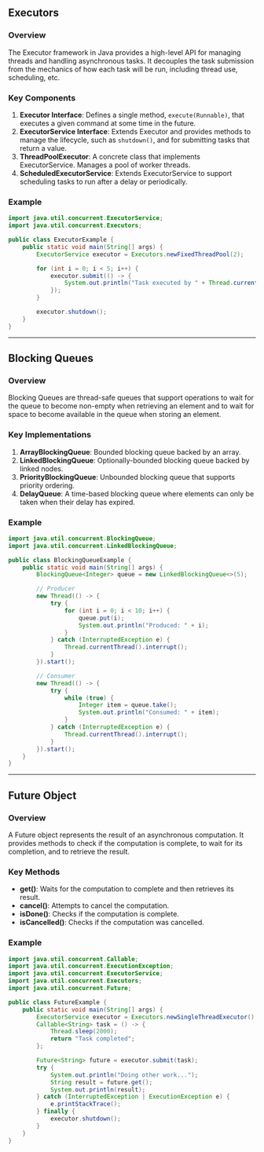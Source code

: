 ## Executors

### Overview
The Executor framework in Java provides a high-level API for managing threads and handling asynchronous tasks. It decouples the task submission from the mechanics of how each task will be run, including thread use, scheduling, etc.

### Key Components
1. **Executor Interface**: Defines a single method, `execute(Runnable)`, that executes a given command at some time in the future.
2. **ExecutorService Interface**: Extends Executor and provides methods to manage the lifecycle, such as `shutdown()`, and for submitting tasks that return a value.
3. **ThreadPoolExecutor**: A concrete class that implements ExecutorService. Manages a pool of worker threads.
4. **ScheduledExecutorService**: Extends ExecutorService to support scheduling tasks to run after a delay or periodically.

### Example
```java
import java.util.concurrent.ExecutorService;
import java.util.concurrent.Executors;

public class ExecutorExample {
    public static void main(String[] args) {
        ExecutorService executor = Executors.newFixedThreadPool(2);

        for (int i = 0; i < 5; i++) {
            executor.submit(() -> {
                System.out.println("Task executed by " + Thread.currentThread().getName());
            });
        }

        executor.shutdown();
    }
}
```

---

## Blocking Queues

### Overview
Blocking Queues are thread-safe queues that support operations to wait for the queue to become non-empty when retrieving an element and to wait for space to become available in the queue when storing an element.

### Key Implementations
1. **ArrayBlockingQueue**: Bounded blocking queue backed by an array.
2. **LinkedBlockingQueue**: Optionally-bounded blocking queue backed by linked nodes.
3. **PriorityBlockingQueue**: Unbounded blocking queue that supports priority ordering.
4. **DelayQueue**: A time-based blocking queue where elements can only be taken when their delay has expired.

### Example
```java
import java.util.concurrent.BlockingQueue;
import java.util.concurrent.LinkedBlockingQueue;

public class BlockingQueueExample {
    public static void main(String[] args) {
        BlockingQueue<Integer> queue = new LinkedBlockingQueue<>(5);

        // Producer
        new Thread(() -> {
            try {
                for (int i = 0; i < 10; i++) {
                    queue.put(i);
                    System.out.println("Produced: " + i);
                }
            } catch (InterruptedException e) {
                Thread.currentThread().interrupt();
            }
        }).start();

        // Consumer
        new Thread(() -> {
            try {
                while (true) {
                    Integer item = queue.take();
                    System.out.println("Consumed: " + item);
                }
            } catch (InterruptedException e) {
                Thread.currentThread().interrupt();
            }
        }).start();
    }
}
```

---

## Future Object

### Overview
A Future object represents the result of an asynchronous computation. It provides methods to check if the computation is complete, to wait for its completion, and to retrieve the result.

### Key Methods
- **get()**: Waits for the computation to complete and then retrieves its result.
- **cancel()**: Attempts to cancel the computation.
- **isDone()**: Checks if the computation is complete.
- **isCancelled()**: Checks if the computation was cancelled.

### Example
```java
import java.util.concurrent.Callable;
import java.util.concurrent.ExecutionException;
import java.util.concurrent.ExecutorService;
import java.util.concurrent.Executors;
import java.util.concurrent.Future;

public class FutureExample {
    public static void main(String[] args) {
        ExecutorService executor = Executors.newSingleThreadExecutor();
        Callable<String> task = () -> {
            Thread.sleep(2000);
            return "Task completed";
        };

        Future<String> future = executor.submit(task);
        try {
            System.out.println("Doing other work...");
            String result = future.get();
            System.out.println(result);
        } catch (InterruptedException | ExecutionException e) {
            e.printStackTrace();
        } finally {
            executor.shutdown();
        }
    }
}
```

